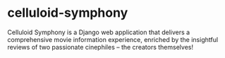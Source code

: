 # celluloid-symphony
 Celluloid Symphony is a Django web application that delivers a comprehensive movie information experience, enriched by the insightful reviews of two passionate cinephiles – the creators themselves!
